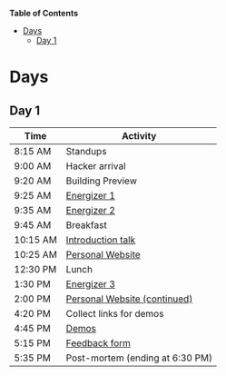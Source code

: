 <!-- markdown-toc start - Don't edit this section. Run M-x markdown-toc-generate-toc again -->
**Table of Contents**

- [Days](#days)
    - [Day 1](#day-1)

# Days

## Day 1

| Time     | Activity                                                                                                              |
| -------- | --------------------------------------------------------------------------------------------------------------------- |
| 8:15 AM  | Standups                                                                                                              |
| 9:00 AM  | Hacker arrival                                                                                                        |
| 9:20 AM  | Building Preview                                                                                                      |
| 9:25 AM  | [Energizer 1](ACTIVITIES.md#where-the-west-wind-blows)                                                                |
| 9:35 AM  | [Energizer 2](ACTIVITIES.md#i-love-my-neighbor-who)                                                                   |
| 9:45 AM  | Breakfast                                                                                                             |
| 10:15 AM | [Introduction talk](ACTIVITIES.md#introduction-talk)                                                                  |
| 10:25 AM | [Personal Website](https://github.com/hackclub/hackclub/blob/master/workshops/personal_website/README.md)             |
| 12:30 PM | Lunch                                                                                                                 |
| 1:30 PM  | [Energizer 3](ACTIVITIES.md#evolution-rock-paper-scissors)                                                            |
| 2:00 PM  | [Personal Website (continued)](https://github.com/hackclub/hackclub/blob/master/workshops/personal_website/README.md) |
| 4:20 PM  | Collect links for demos                                                                                               |
| 4:45 PM  | [Demos](ACTIVITIES.md#demos)                                                                                          |
| 5:15 PM  | [Feedback form](ACTIVITIES.md#feedback-forms)                                                                         |
| 5:35 PM  | Post-mortem (ending at 6:30 PM)                                                                                       |

